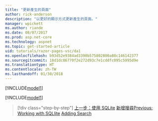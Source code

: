 ```yaml
---
title: "更新產生的頁面"
author: rick-anderson
description: "以更好的顯示方式更新產生的頁面。"
manager: wpickett
ms.author: riande
ms.date: 08/07/2017
ms.prod: asp.net-core
ms.technology: aspnet
ms.topic: get-started-article
uid: tutorials/razor-pages-vsc/da1
ms.openlocfilehash: b93d52e9384ad3390b575802800a88c146142377
ms.sourcegitcommit: 18d1dc86770f2e272d93c7e1cddfc095c5995d9e
ms.translationtype: HT
ms.contentlocale: zh-TW
ms.lasthandoff: 01/30/2018
---
```

[!INCLUDE[model1](../../includes/RP/da1.md)]

[!INCLUDE[model1](../../includes/RP/da2.md)]

>[!div class="step-by-step"]
<span data-ttu-id="d2649-103">[上一步：使用 SQLite](xref:tutorials/razor-pages-vsc/sql)
[新增搜尋](xref:tutorials/razor-pages/search)</span><span class="sxs-lookup"><span data-stu-id="d2649-103">[Previous: Working with SQLlite](xref:tutorials/razor-pages-vsc/sql)
[Adding Search](xref:tutorials/razor-pages/search)</span></span>
